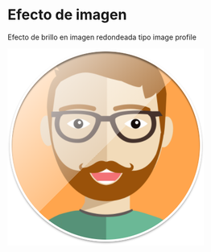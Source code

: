 # Efecto de imagen
Efecto de brillo en imagen redondeada tipo image profile

<img src="https://raw.githubusercontent.com/andresrubiot/efecto-de-imagen/689e5fe6163e16f84dd15ad6ab4203a9bb74116c/resultado-final.png" />
